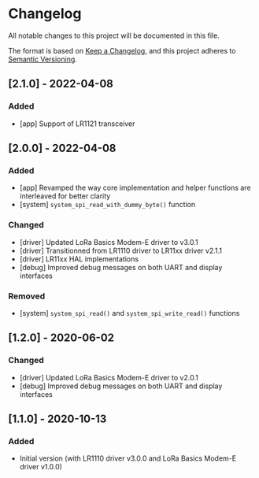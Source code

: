 # Changelog

All notable changes to this project will be documented in this file.

The format is based on [Keep a Changelog](https://keepachangelog.com/en/1.0.0/),
and this project adheres to [Semantic Versioning](https://semver.org/spec/v2.0.0.html).

## [2.1.0] - 2022-04-08

### Added

- [app] Support of LR1121 transceiver

## [2.0.0] - 2022-04-08

### Added

- [app] Revamped the way core implementation and helper functions are interleaved for better clarity
- [system] `system_spi_read_with_dummy_byte()` function

### Changed

- [driver] Updated LoRa Basics Modem-E driver to v3.0.1
- [driver] Transitionned from LR1110 driver to LR11xx driver v2.1.1
- [driver] LR11xx HAL implementations
- [debug] Improved debug messages on both UART and display interfaces

### Removed

- [system] `system_spi_read()` and `system_spi_write_read()` functions

## [1.2.0] - 2020-06-02

### Changed

- [driver] Updated LoRa Basics Modem-E driver to v2.0.1
- [debug] Improved debug messages on both UART and display interfaces

## [1.1.0] - 2020-10-13

### Added

- Initial version (with LR1110 driver v3.0.0 and LoRa Basics Modem-E driver v1.0.0)
